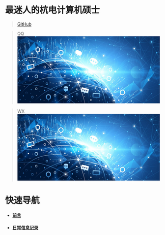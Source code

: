 # 最迷人的杭电计算机硕士

>[GitHub](https://github.com/hlx1432469713)

> QQ ![QQ二维码](image/hlx.jpg)

> WX ![微信二维码](image/hlx.jpg)
# 快速导航

- #### [前言](/wenzhang/qianyan.md)

- #### [日常信息记录](/wenzhang/richangjilv.md)
